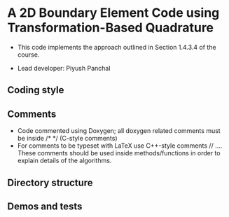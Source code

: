 # A 2D Boundary Element Code using Transformation-Based Quadrature

* This code implements the approach outlined in Section 1.4.3.4 of the course.

* Lead developer: Piyush Panchal

## Coding style

## Comments

* Code commented using Doxygen; all doxygen related comments must be inside /* */
  (C-style comments)
* For comments to be typeset with LaTeX use C++-style comments // ....
  These comments should be used inside methods/functions in order to explain 
  details of the algorithms.

## Directory structure

## Demos and tests
